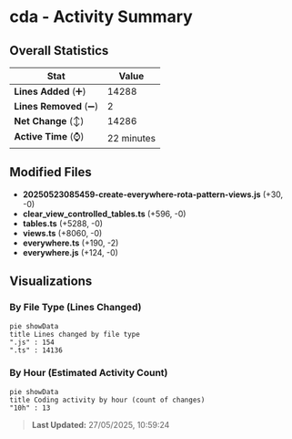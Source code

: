 # cda - Activity Summary 

## Overall Statistics

| Stat                   | Value                                                             |
| ---------------------- | ----------------------------------------------------------------- |
| **Lines Added** (➕)   | 14288                                          |
| **Lines Removed** (➖) | 2                                        |
| **Net Change** (↕)    | 14286                |
| **Active Time** (⌚)   | 22 minutes |


## Modified Files
- **20250523085459-create-everywhere-rota-pattern-views.js** (+30, -0)
- **clear_view_controlled_tables.ts** (+596, -0)
- **tables.ts** (+5288, -0)
- **views.ts** (+8060, -0)
- **everywhere.ts** (+190, -2)
- **everywhere.js** (+124, -0)

## Visualizations

### By File Type (Lines Changed)

```mermaid
pie showData
title Lines changed by file type
".js" : 154
".ts" : 14136
```

### By Hour (Estimated Activity Count)

```mermaid
pie showData
title Coding activity by hour (count of changes)
"10h" : 13
```


> **Last Updated:** 27/05/2025, 10:59:24